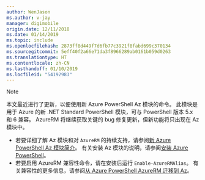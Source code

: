 ```yaml
---
author: WenJason
ms.author: v-jay
manager: digimobile
origin.date: 12/11/2018
ms.date: 01/14/2019
ms.topic: include
ms.openlocfilehash: 2873ff8d449f7d6fb77c3921f8fabd699c370134
ms.sourcegitcommit: 5eff40f2a66e71da3f8966289ab0161b059d0263
ms.translationtype: HT
ms.contentlocale: zh-CN
ms.lasthandoff: 01/10/2019
ms.locfileid: "54192983"
---
```

> [!NOTE]
>
> 本文最近进行了更新，以便使用新 Azure PowerShell Az 模块的命令。 此模块是用于 Azure 的新 .NET Standard PowerShell 模块，可与 PowerShell 版本 5.x 和 6 兼容。 AzureRM 将继续获取关键的 bug 修复更新，但新功能将只出现在 Az 模块中。
>
> * 若要详细了解 Az 模块和对 `AzureRM` 的持续支持，请参阅[新 Azure PowerShell Az 模块简介](https://docs.microsoft.com/powershell/azure/new-azureps-module-az)。
>   有关安装 Az 模块的说明，请参阅[安装 Azure PowerShell](https://docs.microsoft.com/powershell/azure/install-az-ps)。
> * 若要启用 AzureRM 兼容性命令，请在安装后运行 `Enable-AzureRMAlias`。
>   有关兼容性的更多信息，请参阅[从 Azure PowerShell AzureRM 迁移到 Az](https://docs.microsoft.com/powershell/azure/migrate-from-azurerm-to-az)。

